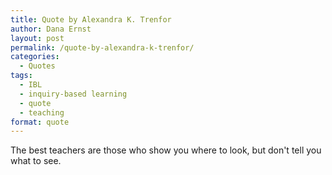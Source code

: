 ```yaml
---
title: Quote by Alexandra K. Trenfor
author: Dana Ernst
layout: post
permalink: /quote-by-alexandra-k-trenfor/
categories:
  - Quotes
tags:
  - IBL
  - inquiry-based learning
  - quote
  - teaching
format: quote
---
```


<i class="fa fa-quote-left fa-2x fa-pull-left fa-border"></i><p class="lead">The best teachers are those who show you where to look, but don't tell you what to see.</p>
